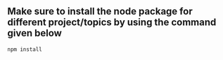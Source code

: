## Make sure to install the node package for different project/topics by using the command given below

```npm install```